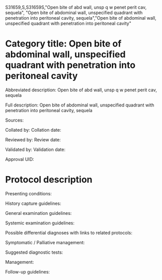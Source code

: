 S31659,S,S31659S,"Open bite of abd wall, unsp q w penet perit cav, sequela", "Open bite of abdominal wall, unspecified quadrant with penetration into peritoneal cavity, sequela","Open bite of abdominal wall, unspecified quadrant with penetration into peritoneal cavity"
# Category title: Open bite of abdominal wall, unspecified quadrant with penetration into peritoneal cavity

Abbreviated description: Open bite of abd wall, unsp q w penet perit cav, sequela

Full description: Open bite of abdominal wall, unspecified quadrant with penetration into peritoneal cavity, sequela

Sources:

Collated by:
Collation date:

Reviewed by:
Review date:

Validated by:
Validation date:

Approval UID:

# Protocol description

Presenting conditions:

History capture guidelines:

General examination guidelines:

Systemic examination guidelines:

Possible differential diagnoses with links to related protocols:

Symptomatic / Palliative management:

Suggested diagnostic tests:

Management:

Follow-up guidelines:
